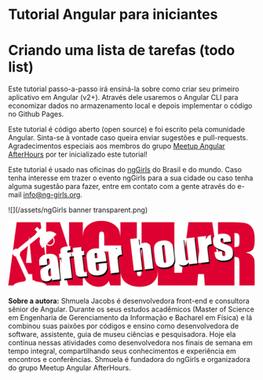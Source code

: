 # Tutorial Angular para iniciantes 

# Criando uma lista de tarefas (todo list) 

Este tutorial passo-a-passo irá ensiná-la sobre como criar seu primeiro aplicativo em Angular (v2+). Através dele usaremos o Angular CLI para economizar dados no armazenamento local e depois implementar o código no Github Pages. 

Este tutorial é código aberto (open source) e foi escrito pela comunidade Angular. Sinta-se à vontade caso queira enviar sugestões e pull-requests. Agradecimentos especiais aos membros do grupo [Meetup Angular AfterHours](http://www.meetup.com/Angular-AfterHours/events/235151422/) por ter inicializado este tutorial! 

Este tutorial é usado nas oficinas do [ngGirls](http://ng-girls.org) do Brasil e do mundo. Caso tenha interesse em trazer o evento ngGirls para a sua cidade ou caso tenha alguma sugestão para fazer, entre em contato com a gente através do e-mail [info@ng-girls.org](/mailto:info@ng-girls.org).

![](/assets/ngGirls banner transparent.png)

![](/assets/slogen.png)

**Sobre a autora:** Shmuela Jacobs é desenvolvedora front-end e consultora sênior de Angular. 
Durante os seus estudos acadêmicos \(Master of Science em Engenharia de Gerenciamento da Informação e Bacharel em Física\) e lá combinou suas paixões por códigos e ensino como desenvolvedora de software, assistente, guia de museu ciências e 
pesquisadora. Hoje ela continua nessas atividades como desenvolvedora nos finais de semana em tempo integral, compartilhando seus conhecimentos e experiência em encontros e conferências. 
Shmuela é fundadora do ngGirls e organizadora do grupo Meetup Angular AfterHours.